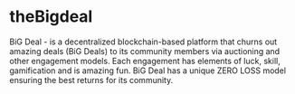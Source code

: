 # theBigdeal
BiG Deal - is a decentralized blockchain-based platform that churns out amazing deals (BiG Deals) to its community members via auctioning and other engagement models. Each engagement has elements of luck, skill, gamification and is amazing fun. BiG Deal has a unique ZERO LOSS model ensuring the best returns for its community.
